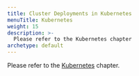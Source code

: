 ```yaml
---
title: Cluster Deployments in Kubernetes
menuTitle: Kubernetes
weight: 15
description: >-
  Please refer to the Kubernetes chapter
archetype: default
---
```

Please refer to the [Kubernetes](../../kubernetes/_index.md) chapter.

